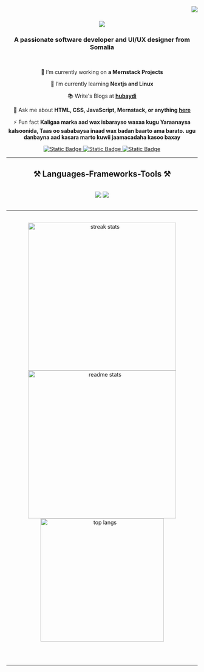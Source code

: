 <img align="right" src="https://visitor-badge.laobi.icu/badge?page_id=hubaydi.hubaydi" />

<h1 align="center">
    <img src="https://readme-typing-svg.herokuapp.com?font=Fira+Code&duration=1998&pause=1000&color=DC9F66&center=true&multiline=true&width=435&separator=%3C&lines=Hi+There!%F0%9F%91%8B;+I'm+Hubaydi.+%3CKusoo+dhowow+Profile-keyga+Github" />
</h1>

<h3 align="center">A passionate software developer and UI/UX designer from Somalia</h3>

<br/>

<div align="center">
 
 🔭 I’m currently working on **a Mernstack Projects**
 
 🌱 I’m currently learning **Nextjs and Linux**

 📚 Write's Blogs at **[hubaydi](https://hobaydi.vercel.app)**
 
 💬 Ask me about **HTML, CSS, JavaScript, Mernstack, or anything [here](https://github.com/hubaydi/hubaydi/issues)**

 ⚡ Fun fact **Kaligaa marka aad wax isbarayso waxaa kugu Yaraanaysa kalsoonida, Taas oo sababaysa inaad wax badan baarto ama barato. ugu danbayna aad kasara marto kuwii jaamacadaha kasoo baxay**
 
 </div>
 
<div align="center"> 
  <a href="https://www.facebook.com/profile.php?id=100086232861798" target="_blank">
    <img alt="Static Badge" src="https://img.shields.io/badge/facebook-dc9f66?style=plastic&link=https%3A%2F%2Fwww.facebook.com%2Fprofile.php%3Fid%3D100086232861798">
  </a>
  <a href="https://x.com/Hobaydi_Dev" target="_blank">
    <img alt="Static Badge" src="https://img.shields.io/badge/Twitter-dc9f66?style=plastic&link=https%3A%2F%2Fx.com%2FHobaydi_Dev">
  </a>
  <a href="https://www.t.me/Malxubayd" target="_blank">
    <img alt="Static Badge" src="https://img.shields.io/badge/Telegarm-dc9f66?style=plastic&link=https%3A%2F%2Fwww.t.me%2FMalxubayd">
  </a>
</div>

 <hr/>
 
<h2 align="center">⚒️ Languages-Frameworks-Tools ⚒️</h2>
<br/>
<div align="center">
    <img src="https://skillicons.dev/icons?i=react,bootstrap,html,css,github,figma,tailwind,git" />
    <img src="https://skillicons.dev/icons?i=nodejs,javascript,typescript,express,mongodb,notion" /><br>
</div>

<br/>
<hr/>

<br>
<div align=center>
  <img width=390 src="https://github-readme-streak-stats-salesp07.vercel.app/?user=hubaydi&count_private=true&theme=react&border_radius=10" alt="streak stats"/>
  <img width=390 src="https://github-readme-stats-salesp07.vercel.app/api?username=hubaydi&count_private=true&show_icons=true&theme=react&rank_icon=github&border_radius=10" alt="readme stats" />
  <br/>
  <img width=325 align="center" src="https://github-readme-stats-salesp07.vercel.app/api/top-langs/?username=hubaydi&hide=HTML&langs_count=8&layout=compact&theme=react&border_radius=10&size_weight=0.5&count_weight=0.5&exclude_repo=github-readme-stats" alt="top langs" />
</div>

<br/><br/>
<hr/>




